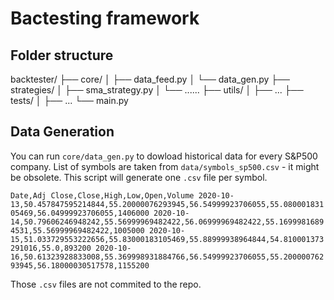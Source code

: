 # Bactesting framework

## Folder structure

backtester/
├── core/
│   ├── data_feed.py
│   └── data_gen.py
├── strategies/
│   ├── sma_strategy.py
│   └── ......
├── utils/
│   ├── ...
├── tests/
│   ├── ...
└── main.py

## Data Generation

You can run `core/data_gen.py` to dowload historical data for every S&P500 company. List of symbols are taken from `data/symbols_sp500.csv` - it might be obsolete.
This script will generate one `.csv` file per symbol. 

`Date,Adj Close,Close,High,Low,Open,Volume
2020-10-13,50.457847595214844,55.20000076293945,56.54999923706055,55.08000183105469,56.04999923706055,1406000
2020-10-14,50.79606246948242,55.56999969482422,56.06999969482422,55.16999816894531,55.56999969482422,1005000
2020-10-15,51.033729553222656,55.83000183105469,55.88999938964844,54.810001373291016,55.0,893200
2020-10-16,50.61323928833008,55.369998931884766,56.54999923706055,55.20000076293945,56.18000030517578,1155200`

Those `.csv` files are not commited to the repo.